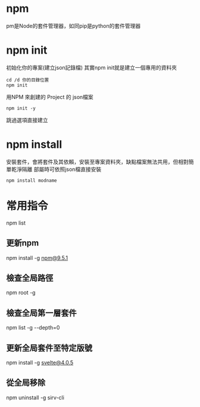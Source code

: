 # npm
pm是Node的套件管理器，如同pip是python的套件管理器


# npm init
初始化你的專案(建立json記錄檔)
其實npm init就是建立一個專用的資料夾

```
cd /d 你的目錄位置
npm init
```
用NPM 來創建的 Project 的 json檔案

```
npm init -y
```
跳過選項直接建立


# npm install 
安裝套件，會將套件及其依賴，安裝至專案資料夾，缺點檔案無法共用，但相對簡單乾淨隔離
部屬時可依照json檔直接安裝

```
npm install modname
```

# 常用指令
npm list

## 更新npm
npm install -g npm@9.5.1

## 檢查全局路徑
npm root -g

## 檢查全局第一層套件
npm list -g --depth=0

## 更新全局套件至特定版號
npm install -g svelte@4.0.5

## 從全局移除
npm uninstall -g sirv-cli
